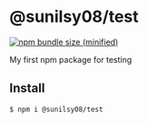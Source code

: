 # @sunilsy08/test

[![npm bundle size (minified)](https://img.shields.io/badge/npm-1.0.0-green)](https://img.shields.io/badge/npm-1.0.0-green)

My first npm package for testing

## Install

```
$ npm i @sunilsy08/test
```


